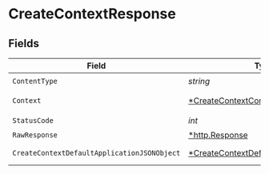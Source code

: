 # CreateContextResponse


## Fields

| Field                                                                                                  | Type                                                                                                   | Required                                                                                               | Description                                                                                            |
| ------------------------------------------------------------------------------------------------------ | ------------------------------------------------------------------------------------------------------ | ------------------------------------------------------------------------------------------------------ | ------------------------------------------------------------------------------------------------------ |
| `ContentType`                                                                                          | *string*                                                                                               | :heavy_check_mark:                                                                                     | N/A                                                                                                    |
| `Context`                                                                                              | [*CreateContextContext](../../models/operations/createcontextcontext.md)                               | :heavy_minus_sign:                                                                                     | The new context                                                                                        |
| `StatusCode`                                                                                           | *int*                                                                                                  | :heavy_check_mark:                                                                                     | N/A                                                                                                    |
| `RawResponse`                                                                                          | [*http.Response](https://pkg.go.dev/net/http#Response)                                                 | :heavy_minus_sign:                                                                                     | N/A                                                                                                    |
| `CreateContextDefaultApplicationJSONObject`                                                            | [*CreateContextDefaultApplicationJSON](../../models/operations/createcontextdefaultapplicationjson.md) | :heavy_minus_sign:                                                                                     | Error response.                                                                                        |